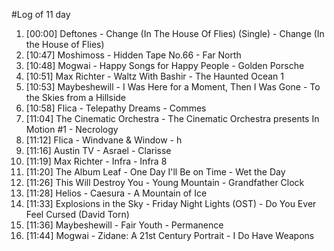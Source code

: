 #Log of 11 day

1. [00:00] Deftones - Change (In The House Of Flies) (Single) - Change (In the House of Flies)
1. [10:47] Moshimoss - Hidden Tape No.66 - Far North
1. [10:48] Mogwai - Happy Songs for Happy People - Golden Porsche
1. [10:51] Max Richter - Waltz With Bashir - The Haunted Ocean 1
1. [10:53] Maybeshewill - I Was Here for a Moment, Then I Was Gone - To the Skies from a Hillside
1. [10:58] Flica - Telepathy Dreams - Commes
1. [11:04] The Cinematic Orchestra - The Cinematic Orchestra presents In Motion #1 - Necrology
1. [11:12] Flica - Windvane & Window - h
1. [11:16] Austin TV - Asrael - Clarisse
1. [11:19] Max Richter - Infra - Infra 8
1. [11:20] The Album Leaf - One Day I'll Be on Time - Wet the Day
1. [11:26] This Will Destroy You - Young Mountain - Grandfather Clock
1. [11:28] Helios - Caesura - A Mountain of Ice
1. [11:33] Explosions in the Sky - Friday Night Lights (OST) - Do You Ever Feel Cursed  (David Torn)
1. [11:36] Maybeshewill - Fair Youth - Permanence
1. [11:44] Mogwai - Zidane: A 21st Century Portrait - I Do Have Weapons
